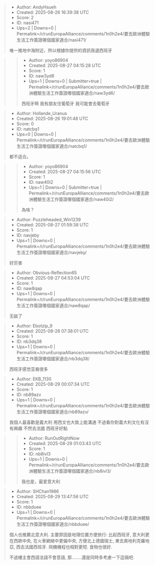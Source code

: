 > - Author: AndyHsueh
> - Created: 2025-08-26 16:39:38 UTC
> - Score: 2
> - ID: nasi471
> - Ups=2 | Downs=0 | Permalink=/r/runEuropaAlliance/comments/1n0h2e4/要去歐洲體驗生活工作簽證哪個國家適合/nasi471/
>
> 唯一推地中海附近，所以根據你提供的資訊我選西班牙

>> - Author: yoyo86904
>> - Created: 2025-08-27 04:15:28 UTC
>> - Score: 1
>> - ID: naw3yd6
>> - Ups=1 | Downs=0 | Submitter=true | Permalink=/r/runEuropaAlliance/comments/1n0h2e4/要去歐洲體驗生活工作簽證哪個國家適合/naw3yd6/
>>
>> 西班牙啊 我有朋友住葡萄牙 我可能會去葡萄牙

> - Author: Hollande_Uranus
> - Created: 2025-08-26 19:01:48 UTC
> - Score: 0
> - ID: natcbq1
> - Ups=0 | Downs=0 | Permalink=/r/runEuropaAlliance/comments/1n0h2e4/要去歐洲體驗生活工作簽證哪個國家適合/natcbq1/
>
> 都不适合。

>> - Author: yoyo86904
>> - Created: 2025-08-27 04:15:56 UTC
>> - Score: 1
>> - ID: naw40i2
>> - Ups=1 | Downs=0 | Submitter=true | Permalink=/r/runEuropaAlliance/comments/1n0h2e4/要去歐洲體驗生活工作簽證哪個國家適合/naw40i2/
>>
>> 為啥？

> - Author: Puzzleheaded_Win1239
> - Created: 2025-08-27 01:59:38 UTC
> - Score: 1
> - ID: navjeby
> - Ups=1 | Downs=0 | Permalink=/r/runEuropaAlliance/comments/1n0h2e4/要去歐洲體驗生活工作簽證哪個國家適合/navjeby/
>
> 好厉害

> - Author: Obvious-Reflection65
> - Created: 2025-08-27 04:53:04 UTC
> - Score: 1
> - ID: naw8qap
> - Ups=1 | Downs=0 | Permalink=/r/runEuropaAlliance/comments/1n0h2e4/要去歐洲體驗生活工作簽證哪個國家適合/naw8qap/
>
> 无敌了

> - Author: Ebotzip_9
> - Created: 2025-08-28 07:38:01 UTC
> - Score: 1
> - ID: nb3dq38
> - Ups=1 | Downs=0 | Permalink=/r/runEuropaAlliance/comments/1n0h2e4/要去歐洲體驗生活工作簽證哪個國家適合/nb3dq38/
>
> 西班牙感觉亚裔很多

> - Author: EKB_1130
> - Created: 2025-08-29 00:07:34 UTC
> - Score: 1
> - ID: nb89azv
> - Ups=1 | Downs=0 | Permalink=/r/runEuropaAlliance/comments/1n0h2e4/要去歐洲體驗生活工作簽證哪個國家適合/nb89azv/
>
> 我個人最喜歡是義大利 用西文也大致上能溝通 不過看你對義大利文化有沒有興趣 不然去法國 西班牙好點

>> - Author: RunOutRightNow
>> - Created: 2025-08-29 01:03:43 UTC
>> - Score: 1
>> - ID: nb8ivl3
>> - Ups=1 | Downs=0 | Permalink=/r/runEuropaAlliance/comments/1n0h2e4/要去歐洲體驗生活工作簽證哪個國家適合/nb8ivl3/
>>
>> 我也是，最爱意大利

> - Author: SHChan1986
> - Created: 2025-08-29 13:47:56 UTC
> - Score: 1
> - ID: nbbduee
> - Ups=1 | Downs=0 | Permalink=/r/runEuropaAlliance/comments/1n0h2e4/要去歐洲體驗生活工作簽證哪個國家適合/nbbduee/
>
> 個人也推薦北意大利. 主要原因是地理位置方便旅行: 比起西班牙, 意大利更在西歐中央, 在火車網絡中更偏中央, 方便北上德國瑞士, 東去奧地利克羅地亞, 西去法國西班牙. 飛機機程也相對更短. 食物也很好.
> 
> 不過樓主會西語法語不會意語, 那........還是同時多考慮一下這倆吧.
